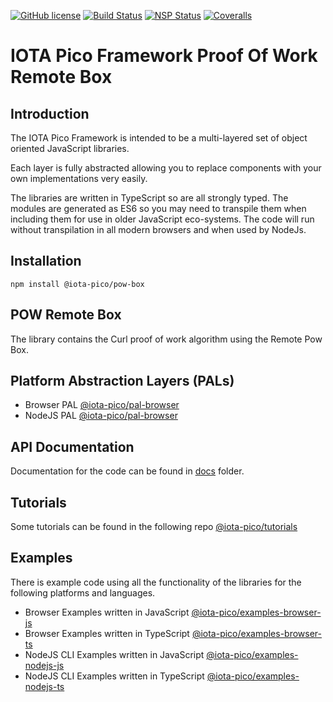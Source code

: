 [![GitHub license](https://img.shields.io/badge/license-MIT-blue.svg)](https://raw.githubusercontent.com/iotaeco/iota-pico-pow-box/master/LICENSE) [![Build Status](https://travis-ci.org/iotaeco/iota-pico-pow-box.svg?branch=master)](https://travis-ci.org/iotaeco/iota-pico-pow-box) [![NSP Status](https://nodesecurity.io/orgs/iotaeco/projects/2ba63c56-f6d2-4059-b2be-ecec5c335530/badge)](https://nodesecurity.io/orgs/iotaeco/projects/2ba63c56-f6d2-4059-b2be-ecec5c335530)
[![Coveralls](https://img.shields.io/coveralls/iotaeco/iota-pico-pow-box.svg)](https://coveralls.io/github/iotaeco/iota-pico-pow-box)

# IOTA Pico Framework Proof Of Work Remote Box

## Introduction

The IOTA Pico Framework is intended to be a multi-layered set of object oriented JavaScript libraries.

Each layer is fully abstracted allowing you to replace components with your own implementations very easily.

The libraries are written in TypeScript so are all strongly typed. The modules are generated as ES6 so you may need to transpile them when including them for use in older JavaScript eco-systems. The code will run without transpilation in all modern browsers and when used by NodeJs.

## Installation

```shell
npm install @iota-pico/pow-box
```

## POW Remote Box

The library contains the Curl proof of work algorithm using the Remote Pow Box.

## Platform Abstraction Layers (PALs)

* Browser PAL [@iota-pico/pal-browser](https://github.com/iotaeco/iota-pico-pal-browser)
* NodeJS PAL [@iota-pico/pal-browser](https://github.com/iotaeco/iota-pico-pal-nodejs)

## API Documentation

Documentation for the code can be found in [docs](./docs/README.md) folder.

## Tutorials

Some tutorials can be found in the following repo [@iota-pico/tutorials](https://github.com/iotaeco/iota-pico-tutorials)

## Examples

There is example code using all the functionality of the libraries for the following platforms and languages.

* Browser Examples written in JavaScript [@iota-pico/examples-browser-js](https://github.com/iotaeco/iota-pico-examples-browser-js)
* Browser Examples written in TypeScript [@iota-pico/examples-browser-ts](https://github.com/iotaeco/iota-pico-examples-browser-ts)
* NodeJS CLI Examples written in JavaScript [@iota-pico/examples-nodejs-js](https://github.com/iotaeco/iota-pico-examples-nodejs-js)
* NodeJS CLI Examples written in TypeScript [@iota-pico/examples-nodejs-ts](https://github.com/iotaeco/iota-pico-examples-nodejs-ts)
